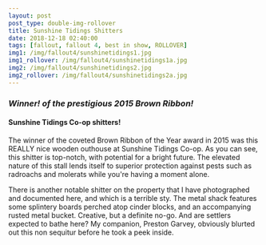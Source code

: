 ```yaml
---
layout: post
post_type: double-img-rollover
title: Sunshine Tidings Shitters
date: 2018-12-18 02:40:00
tags: [fallout, fallout 4, best in show, ROLLOVER]
img1: /img/fallout4/sunshinetidings1.jpg
img1_rollover: /img/fallout4/sunshinetidings1a.jpg
img2: /img/fallout4/sunshinetidings2.jpg
img2_rollover: /img/fallout4/sunshinetidings2a.jpg
---
```

### *Winner! of the prestigious 2015 Brown Ribbon!*

#### Sunshine Tidings Co-op shitters!

The winner of the coveted Brown Ribbon of the Year award in 2015 was this REALLY nice wooden outhouse at Sunshine Tidings Co-op. As you can see, this shitter is top-notch, with potential for a bright future. The elevated nature of this stall lends itself to superior protection against pests such as radroachs and molerats while you're having a moment alone.

There is another notable shitter on the property that I have photographed and documented here, and which is a terrible sty. The metal shack features some splintery boards perched atop cinder blocks, and an accompanying rusted metal bucket. Creative, but a definite no-go. And are settlers expected to bathe here? My companion, Preston Garvey, obviously blurted out this non sequitur before he took a peek inside.
